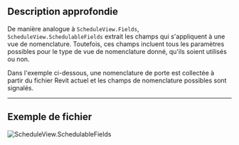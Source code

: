 ## Description approfondie
De manière analogue à `ScheduleView.Fields`, `ScheduleView.SchedulableFields` extrait les champs qui s'appliquent à une vue de nomenclature. Toutefois, ces champs incluent tous les paramètres possibles pour le type de vue de nomenclature donné, qu'ils soient utilisés ou non.

Dans l'exemple ci-dessous, une nomenclature de porte est collectée à partir du fichier Revit actuel et les champs de nomenclature possibles sont signalés.
___
## Exemple de fichier

![ScheduleView.SchedulableFields](./Revit.Elements.Views.ScheduleView.SchedulableFields_img.jpg)
